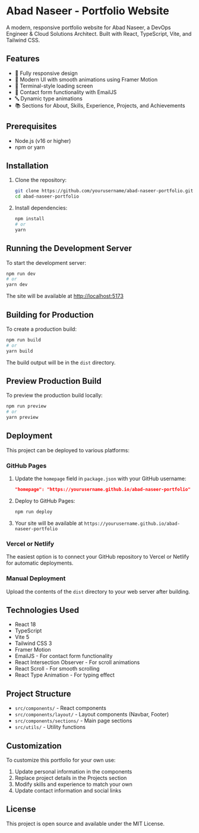 # Abad Naseer - Portfolio Website

A modern, responsive portfolio website for Abad Naseer, a DevOps Engineer & Cloud Solutions Architect. Built with React, TypeScript, Vite, and Tailwind CSS.

## Features

- 📱 Fully responsive design
- 🎨 Modern UI with smooth animations using Framer Motion
- 🌙 Terminal-style loading screen
- 📧 Contact form functionality with EmailJS
- 🔤 Dynamic type animations
- 📚 Sections for About, Skills, Experience, Projects, and Achievements

## Prerequisites

- Node.js (v16 or higher)
- npm or yarn

## Installation

1. Clone the repository:
   ```bash
   git clone https://github.com/yourusername/abad-naseer-portfolio.git
   cd abad-naseer-portfolio
   ```

2. Install dependencies:
   ```bash
   npm install
   # or
   yarn
   ```

## Running the Development Server

To start the development server:

```bash
npm run dev
# or
yarn dev
```

The site will be available at [http://localhost:5173](http://localhost:5173)

## Building for Production

To create a production build:

```bash
npm run build
# or
yarn build
```

The build output will be in the `dist` directory.

## Preview Production Build

To preview the production build locally:

```bash
npm run preview
# or
yarn preview
```

## Deployment

This project can be deployed to various platforms:

### GitHub Pages
1. Update the `homepage` field in `package.json` with your GitHub username:
   ```json
   "homepage": "https://yourusername.github.io/abad-naseer-portfolio"
   ```
2. Deploy to GitHub Pages:
   ```bash
   npm run deploy
   ```
3. Your site will be available at `https://yourusername.github.io/abad-naseer-portfolio`

### Vercel or Netlify
The easiest option is to connect your GitHub repository to Vercel or Netlify for automatic deployments.

### Manual Deployment
Upload the contents of the `dist` directory to your web server after building.

## Technologies Used

- React 18
- TypeScript
- Vite 5
- Tailwind CSS 3
- Framer Motion
- EmailJS - For contact form functionality
- React Intersection Observer - For scroll animations
- React Scroll - For smooth scrolling
- React Type Animation - For typing effect

## Project Structure

- `src/components/` - React components
- `src/components/layout/` - Layout components (Navbar, Footer)
- `src/components/sections/` - Main page sections
- `src/utils/` - Utility functions

## Customization

To customize this portfolio for your own use:
1. Update personal information in the components
2. Replace project details in the Projects section
3. Modify skills and experience to match your own
4. Update contact information and social links

## License

This project is open source and available under the MIT License. 